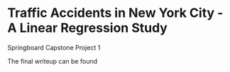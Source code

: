 # Traffic Accidents in New York City - A Linear Regression Study
Springboard Capstone Project 1

The final writeup can be found
